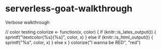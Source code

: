 # serverless-goat-walkthrough
Verbose walkthrough


// color testing
colorize <- function(x, color) {
  if (knitr::is_latex_output()) {
    sprintf("\\textcolor{%s}{%s}", color, x)
  } else if (knitr::is_html_output())  {
    sprintf{"<font color='%s'>%s</font>", color, x)
  } else x
}
colorize("I wanna be RED", "red")
